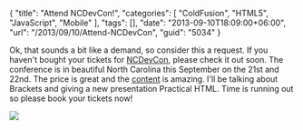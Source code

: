 {
	"title": "Attend NCDevCon!",
	"categories": [
		"ColdFusion",
		"HTML5",
		"JavaScript",
		"Mobile"
	],
	"tags": [],
	"date": "2013-09-10T18:09:00+06:00",
	"url": "/2013/09/10/Attend-NCDevCon",
	"guid": "5034"
}

<p>
Ok, that sounds a bit like a demand, so consider this a request. If you haven't bought your tickets for <a href="http://ncdevcon.com/">NCDevCon</a>, please check it out soon. The conference is in beautiful North Carolina this September on the 21st and 22nd. The price is great and the <a href="http://ncdevcon.com/page.cfm/sessions-2013">content</a> is amazing. I'll be talking about Brackets and giving a new presentation Practical HTML. Time is running out so please book your tickets now!
</p>

<p>
<img src="https://static.raymondcamden.com/images/ncdevcon-250x250_speaking.gif" />
</p>